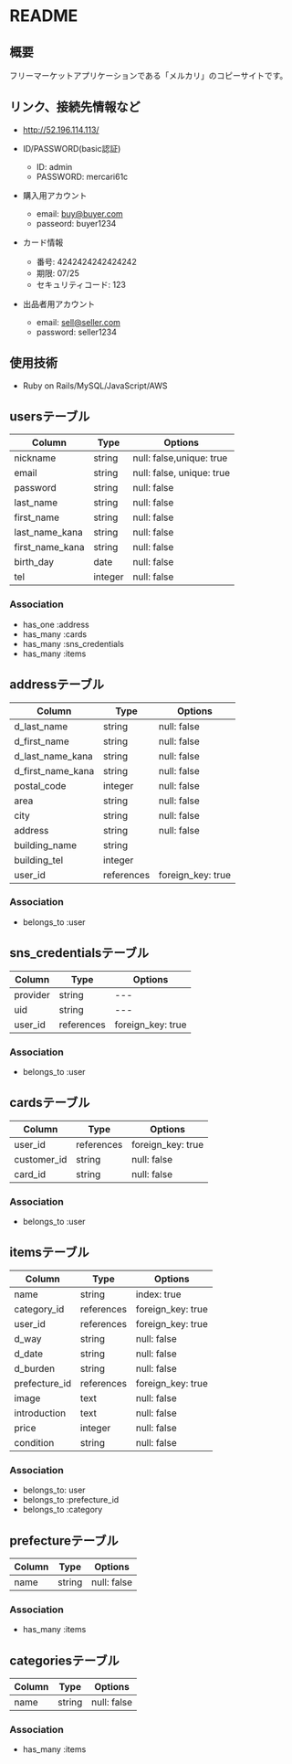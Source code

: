 # README
## 概要
フリーマーケットアプリケーションである「メルカリ」のコピーサイトです。

## リンク、接続先情報など
* http://52.196.114.113/

* ID/PASSWORD(basic認証)
  * ID: admin
  * PASSWORD: mercari61c

* 購入用アカウント
  * email: buy@buyer.com
  * passeord: buyer1234
* カード情報
  * 番号: 4242424242424242
  * 期限: 07/25
  * セキュリティコード: 123
 
* 出品者用アカウント
  * email: sell@seller.com
  * password: seller1234

## 使用技術
* Ruby on Rails/MySQL/JavaScript/AWS

## usersテーブル
|Column|Type|Options|
|------|----|-------|
|nickname|string|null: false,unique: true|
|email|string|null: false, unique: true|
|password|string|null: false|
|last_name|string|null: false|
|first_name|string|null: false|
|last_name_kana|string|null: false|
|first_name_kana|string|null: false|
|birth_day|date|null: false|
|tel|integer|null: false|
### Association
- has_one :address
- has_many :cards
- has_many :sns_credentials
- has_many :items

## addressテーブル
|Column|Type|Options|
|------|----|-------|
|d_last_name|string|null: false|
|d_first_name|string|null: false|
|d_last_name_kana|string|null: false|
|d_first_name_kana|string|null: false|
|postal_code|integer|null: false|
|area|string|null: false|
|city|string|null: false|
|address|string|null: false|
|building_name|string||
|building_tel|integer||
|user_id|references|foreign_key: true|
### Association
- belongs_to :user

## sns_credentialsテーブル
|Column|Type|Options|
|------|----|-------|
|provider|string|---|
|uid|string|---|
|user_id|references|foreign_key: true|
### Association
- belongs_to :user

## cardsテーブル
|Column|Type|Options|
|------|----|-------|
|user_id|references|foreign_key: true|
|customer_id|string|null: false|
|card_id|string|null: false|
### Association
- belongs_to :user

## itemsテーブル
|Column|Type|Options|
|------|----|-------|
|name|string|index: true|
|category_id|references|foreign_key: true|
|user_id|references|foreign_key: true|
|d_way|string|null: false|
|d_date|string|null: false|
|d_burden|string|null: false|
|prefecture_id|references|foreign_key: true|
|image|text|null: false|
|introduction|text|null: false|
|price|integer|null: false|
|condition|string|null: false|
### Association
- belongs_to: user
- belongs_to :prefecture_id
- belongs_to :category




## prefectureテーブル
|Column|Type|Options|
|------|----|-------|
|name|string|null: false|
### Association
- has_many :items

## categoriesテーブル
|Column|Type|Options|
|------|----|-------|
|name|string|null: false|
### Association
- has_many :items

